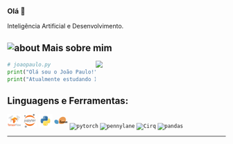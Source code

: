 ### Olá 👋

Inteligência Artificial e Desenvolvimento.

## <img width="45" alt="about" src="https://raw.github.com/elizarov/elizarov/master/about.png"> Mais sobre mim

<img align="right" width="300" src="https://cdn.consumidormoderno.com.br/wp-content/uploads/2019/10/aiwillsave.gif" />

```python
# joaopaulo.py
print("Olá sou o João Paulo!")
print("Atualmente estudando Inteligência Artificial.")
```

## **Linguagens e Ferramentas:** 

<code><img height="32" src="https://raw.githubusercontent.com/github/explore/80688e429a7d4ef2fca1e82350fe8e3517d3494d/topics/tensorflow/tensorflow.png" alt="Tensorflow"/></code>
<code><img height="32" src="https://raw.githubusercontent.com/github/explore/a4691f04ff219c1c2aa02fc61fda41aa43f1459a/topics/jupyter-notebook/jupyter-notebook.png" alt="Pytorch"/></code>
<code><img height="32" src="https://raw.githubusercontent.com/github/explore/80688e429a7d4ef2fca1e82350fe8e3517d3494d/topics/python/python.png" alt="Python"/></code>
<code><img height="32" src="https://raw.githubusercontent.com/github/explore/80688e429a7d4ef2fca1e82350fe8e3517d3494d/topics/scikit-learn/scikit-learn.png" alt="HTML5"/></code>
<code><img height="32" src="https://avatars.githubusercontent.com/u/21003710?s=200&v=4" alt="pytorch"/></code>
<code><img height="32" src="https://avatars.githubusercontent.com/u/64286425?s=200&v=4" alt="pennylane"/></code>
<code><img height="32" src="https://avatars.githubusercontent.com/u/31279789?s=200&v=4" alt="Cirq"/></code>
<code><img height="32" src="https://avatars.githubusercontent.com/u/21206976?s=200&v=4" alt="pandas"/></code>

---
